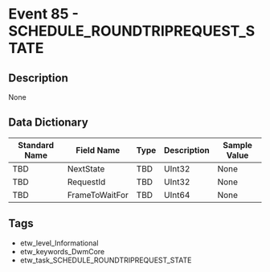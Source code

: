 # Event 85 - SCHEDULE_ROUNDTRIPREQUEST_STATE

## Description
None

## Data Dictionary
|Standard Name|Field Name|Type|Description|Sample Value|
|---|---|---|---|---|
|TBD|NextState|TBD|UInt32|None|None|
|TBD|RequestId|TBD|UInt32|None|None|
|TBD|FrameToWaitFor|TBD|UInt64|None|None|

## Tags
* etw_level_Informational
* etw_keywords_DwmCore
* etw_task_SCHEDULE_ROUNDTRIPREQUEST_STATE